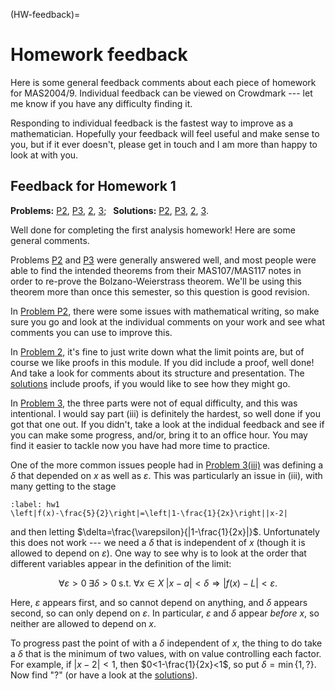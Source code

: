 (HW-feedback)=
# Homework feedback

Here is some general feedback comments about each piece of homework for MAS2004/9. Individual feedback can be viewed on Crowdmark --- let me know if you have any difficulty finding it.

Responding to individual feedback is the fastest way to improve as a mathematician. Hopefully your feedback will feel useful and make sense to you, but if it ever doesn't, please get in touch and I am more than happy to look at with you. 

## Feedback for Homework 1

**Problems:** [P2](#P2), [P3](#P3), [2](#2), [3](#3); &ensp;**Solutions:** [P2](#P2sol), [P3](#P3sol), [2](#2sol), [3](#3sol).

Well done for completing the first analysis homework! Here are some general comments.

Problems [P2](#P2) and [P3](#P3) were generally answered well, and most people were able to find the intended theorems from their MAS107/MAS117 notes in order to re-prove the Bolzano-Weierstrass theorem. We'll be using this theorem more than once this semester, so this question is good revision.

In [Problem P2](#P2), there were some issues with mathematical writing, so make sure you go and look at the individual comments on your work and see what comments you can use to improve this.

In [Problem 2](#2), it's fine to just write down what the limit points are, but of course we like proofs in this module. If you did include a proof, well done! And take a look for comments about its structure and presentation. The [solutions](#2sol) include proofs, if you would like to see how they might go.

In [Problem 3](#3), the three parts were not of equal difficulty, and this was intentional. I would say part (iii) is definitely the hardest, so well done if you got that one out. If you didn't, take a look at the indidual feedback and see if you can make some progress, and/or, bring it to an office hour. You may find it easier to tackle now you have had more time to practice.

One of the more common issues people had in [Problem 3(iii)](#3) was defining a $\delta$ that depended on $x$ as well as $\varepsilon$. This was particularly an issue in (iii), with many getting to the stage 
```{math}
:label: hw1
\left|f(x)-\frac{5}{2}\right|=\left|1-\frac{1}{2x}\right||x-2|
```
and then letting $\delta=\frac{\varepsilon}{|1-\frac{1}{2x}|}$. Unfortunately this does not work --- we need a $\delta$ that is independent of $x$ (though it is allowed to depend on $\varepsilon$). One way to see why is to look at the order that different variables appear in the definition of the limit:

$$
\forall\varepsilon>0\;\exists\delta>0\;\text{s.t. }\forall x\in X \; |x-a|<\delta\Rightarrow|f(x)-L|<\varepsilon.
$$

Here, $\varepsilon$ appears first, and so cannot depend on anything, and $\delta$ appears second, so can only depend on $\varepsilon$. In particular, $\varepsilon$ and $\delta$ appear *before* $x$, so neither are allowed to depend on $x$. 

To progress past the point of [](#hw1) with a $\delta$ independent of $x$, the thing to do take a $\delta$ that is the minimum of two values, with on value controlling each factor. For example, if $|x-2|<1$, then $0<1-\frac{1}{2x}<1$, so put $\delta=\min\{1,\text{?}\}$. Now find "$\text{?}$" (or have a look at the [solutions](#3iiisol)).
